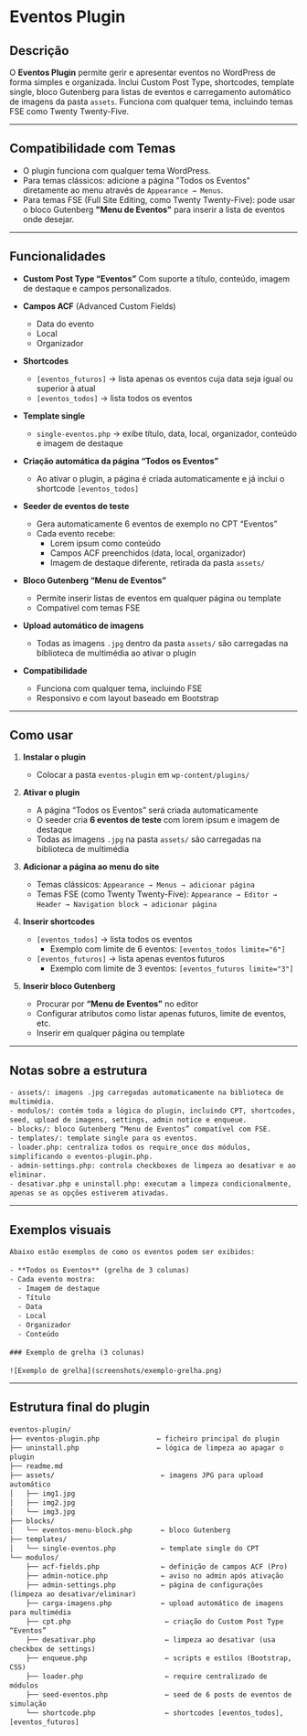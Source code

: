 # Eventos Plugin

## Descrição
O **Eventos Plugin** permite gerir e apresentar eventos no WordPress de forma simples e organizada. Inclui Custom Post Type, shortcodes, template single, bloco Gutenberg para listas de eventos e carregamento automático de imagens da pasta `assets`. Funciona com qualquer tema, incluindo temas FSE como Twenty Twenty-Five.

---

## Compatibilidade com Temas

- O plugin funciona com qualquer tema WordPress.
- Para temas clássicos: adicione a página "Todos os Eventos" diretamente ao menu através de `Appearance → Menus`.
- Para temas FSE (Full Site Editing, como Twenty Twenty-Five): pode usar o bloco Gutenberg **"Menu de Eventos"** para inserir a lista de eventos onde desejar.

---

## Funcionalidades

- **Custom Post Type “Eventos”**
  Com suporte a título, conteúdo, imagem de destaque e campos personalizados.

- **Campos ACF** (Advanced Custom Fields)
  - Data do evento
  - Local
  - Organizador

- **Shortcodes**
  - `[eventos_futuros]` → lista apenas os eventos cuja data seja igual ou superior à atual
  - `[eventos_todos]` → lista todos os eventos

- **Template single**
  - `single-eventos.php` → exibe título, data, local, organizador, conteúdo e imagem de destaque

- **Criação automática da página “Todos os Eventos”**
  - Ao ativar o plugin, a página é criada automaticamente e já inclui o shortcode `[eventos_todos]`

- **Seeder de eventos de teste**
  - Gera automaticamente 6 eventos de exemplo no CPT “Eventos”
  - Cada evento recebe:
    - Lorem ipsum como conteúdo
    - Campos ACF preenchidos (data, local, organizador)
    - Imagem de destaque diferente, retirada da pasta `assets/`

- **Bloco Gutenberg “Menu de Eventos”**
  - Permite inserir listas de eventos em qualquer página ou template
  - Compatível com temas FSE

- **Upload automático de imagens**
  - Todas as imagens `.jpg` dentro da pasta `assets/` são carregadas na biblioteca de multimédia ao ativar o plugin

- **Compatibilidade**
  - Funciona com qualquer tema, incluindo FSE
  - Responsivo e com layout baseado em Bootstrap

---

## Como usar

1. **Instalar o plugin**
   - Colocar a pasta `eventos-plugin` em `wp-content/plugins/`

2. **Ativar o plugin**
   - A página “Todos os Eventos” será criada automaticamente
   - O seeder cria **6 eventos de teste** com lorem ipsum e imagem de destaque
   - Todas as imagens `.jpg` na pasta `assets/` são carregadas na biblioteca de multimédia

3. **Adicionar a página ao menu do site**
   - Temas clássicos: `Appearance → Menus → adicionar página`
   - Temas FSE (como Twenty Twenty-Five): `Appearance → Editor → Header → Navigation block → adicionar página`

4. **Inserir shortcodes**
   - `[eventos_todos]` → lista todos os eventos
     - Exemplo com limite de 6 eventos:
       ```[eventos_todos limite="6"]```
   - `[eventos_futuros]` → lista apenas eventos futuros
     - Exemplo com limite de 3 eventos:
       ```[eventos_futuros limite="3"]```

5. **Inserir bloco Gutenberg**
   - Procurar por **“Menu de Eventos”** no editor
   - Configurar atributos como listar apenas futuros, limite de eventos, etc.
   - Inserir em qualquer página ou template

---

## Notas sobre a estrutura

    - assets/: imagens .jpg carregadas automaticamente na biblioteca de multimédia.
    - modulos/: contém toda a lógica do plugin, incluindo CPT, shortcodes, seed, upload de imagens, settings, admin notice e enqueue.
    - blocks/: bloco Gutenberg “Menu de Eventos” compatível com FSE.
    - templates/: template single para os eventos.
    - loader.php: centraliza todos os require_once dos módulos, simplificando o eventos-plugin.php.
    - admin-settings.php: controla checkboxes de limpeza ao desativar e ao eliminar.
    - desativar.php e uninstall.php: executam a limpeza condicionalmente, apenas se as opções estiverem ativadas.

---

## Exemplos visuais

    Abaixo estão exemplos de como os eventos podem ser exibidos:

    - **Todos os Eventos** (grelha de 3 colunas)
    - Cada evento mostra:
      - Imagem de destaque
      - Título
      - Data
      - Local
      - Organizador
      - Conteúdo

    ### Exemplo de grelha (3 colunas)

    ![Exemplo de grelha](screenshots/exemplo-grelha.png)

---

## Estrutura final do plugin

```text
eventos-plugin/
├── eventos-plugin.php              ← ficheiro principal do plugin
├── uninstall.php                   ← lógica de limpeza ao apagar o plugin
├── readme.md
├── assets/                          ← imagens JPG para upload automático
│   ├── img1.jpg
│   ├── img2.jpg
│   └── img3.jpg
├── blocks/
│   └── eventos-menu-block.php       ← bloco Gutenberg
├── templates/
│   └── single-eventos.php           ← template single do CPT
└── modulos/
    ├── acf-fields.php               ← definição de campos ACF (Pro)
    ├── admin-notice.php             ← aviso no admin após ativação
    ├── admin-settings.php           ← página de configurações (limpeza ao desativar/eliminar)
    ├── carga-imagens.php            ← upload automático de imagens para multimédia
    ├── cpt.php                       ← criação do Custom Post Type “Eventos”
    ├── desativar.php                 ← limpeza ao desativar (usa checkbox de settings)
    ├── enqueue.php                   ← scripts e estilos (Bootstrap, CSS)
    ├── loader.php                    ← require centralizado de módulos
    ├── seed-eventos.php              ← seed de 6 posts de eventos de simulação
    └── shortcode.php                 ← shortcodes [eventos_todos], [eventos_futuros]

